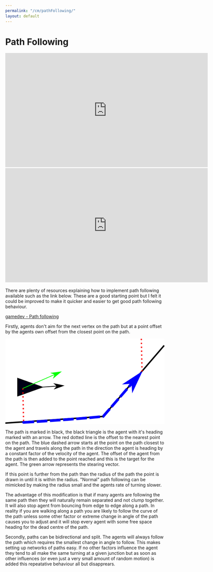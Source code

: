 ```yaml
---
permalink: "/cm/pathFollowing/"
layout: default
---
```


# Path Following

<iframe src="https://player.vimeo.com/video/210671829" width="640" height="360" frameborder="0" webkitallowfullscreen mozallowfullscreen allowfullscreen></iframe>

<iframe src="https://player.vimeo.com/video/210672031" width="640" height="360" frameborder="0" webkitallowfullscreen mozallowfullscreen allowfullscreen></iframe>

There are plenty of resources explaining how to implement path following available such as the link below. These are a good starting point but I felt it could be improved to make it quicker and easier to get good path following behaviour.

<a href="https://gamedevelopment.tutsplus.com/tutorials/understanding-steering-behaviors-path-following--gamedev-8769"> gamedev - Path following </a>

Firstly, agents don't aim for the next vertex on the path but at a point offset by the agents own offset from the closest point on the path.

![Example](/images/CrowdMaster/PathFollowing/pathOffset.png)

The path is marked in black, the black triangle is the agent with it's heading marked with an arrow. The red dotted line is the offset to the nearest point on the path. The blue dashed arrow starts at the point on the path closest to the agent and travels along the path in the direction the agent is heading by a constant factor of the velocity of the agent. The offset of the agent from the path is then added to the point reached and this is the target for the agent. The green arrow represents the stearing vector.

If this point is further from the path than the radius of the path the point is drawn in until it is within the radius. "Normal" path following can be mimicked by making the radius small and the agents rate of turning slower.

The advantage of this modification is that if many agents are following the same path then they will naturally remain separated and not clump together. It will also stop agent from bouncing from edge to edge along a path. In reality if you are walking along a path you are likely to follow the curve of the path unless some other factor or extreme change in angle of the path causes you to adjust and it will stop every agent with some free space heading for the dead centre of the path.

Secondly, paths can be bidirectional and split. The agents will always follow the path which requires the smallest change in angle to follow. This makes setting up networks of paths easy. If no other factors influence the agent they tend to all make the same turning at a given junction but as soon as other influences (or even just a very small amount of random motion) is added this repeatative behaviour all but disapprears.
